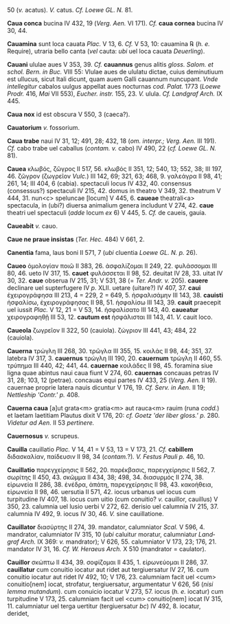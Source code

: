 50 (*v.* acatus). *V.* catus. *Cf. Loewe GL. N.* 81.

**Caua conca** bucina IV 432, 19 (*Verg. Aen.* VI 171). *Cf.* **caua
cornea** bucina IV 30, 44.

**Cauamina** sunt loca cauata *Plac.* V 13, 6. *Cf.* V 53, 10: cauamina
℞ (*h. e.* Require), utraria bello canta (*vel* cauta: *ubi* uel loca
cauata *Deuerling*).

**Cauani** ululae aues V 353, 39. *Cf.* **cauannus** genus alitis
*gloss. Salom. et schol. Bern. in Buc.* VIII 55: Vlulae aues de ululatu
dictae, cuius deminutiuum est ullucus, sicut Itali dicunt, quam auem
Galli cauannum nuncupant. *Vnde intellegitur* cabalos uulgus appellat
aues nocturnas *cod. Palat.* 1773 (*Loewe Prodr.* 416, *Mai* VII 553),
*Eucher. instr.* 155, 23. *V.* ulula. *Cf. Landgraf Arch.* IX 445.

**Caua nox** id est obscura V 550, 3 (caeca?).

**Cauatorium** *v.* fossorium.

**Caua trabe** naui IV 31, 12; 491, 28; 432, 18 (*om. interpr.; Verg.
Aen.* III 191). *Cf.* cabo trabe uel caballus (*contam. v.* cabo) IV
490, 22 (*cf. Loewe GL. N.* 81).

**Cauea** κλωβός, ζῶγρος II 517, 56. κλωβός II 351, 12; 540, 13; 552,
38; III 197, 46. ζῶγρον (ζωγρεῖον *Vulc.*) III 142, 69; 321, 63; 468, 9.
γαλεάγρα II 98, 41; 261, 14; III 404, 6 (cabia). spectaculi locus IV
432, 40. consensus (consessus?) spectaculi IV 215, 42. domus in theatro
V 349, 32. theatrum V 444, 31. nun\<c\> speluncae [locum] V 445, 6.
**caueae** theatrali\<a\> spectacula, in (ubi?) diuersa animalium genera
includunt V 274, 42. **caue** theatri uel spectaculi (*adde* locum *ex*
6) V 445, 5. *Cf.* de caueis, gauia.

**Caueabit** *v.* cauo.

**Caue ne praue insistas** (*Ter. Hec.* 484) V 661, 2.

**Canentia** fama, laus boni II 571, 7 (*ubi* cluentia *Loewe GL. N. p.*
26).

**Caueo** ὁμολογίαν ποιῶ II 383, 26. ἀσφαλίζομαι II 249, 22. φυλάσσομαι
III 80, 46. ueto IV 317, 15. **cauet** φυλάσσεται II 98, 52. deuitat IV
28, 33. uitat IV 30, 32. **caue** obserua IV 215, 31; V 531, 38 (=
*Ter. Andr. v.* 205). **cauere** declinare uel supterfugere IV *p.*
XLII. uetare (uitare?) IV 407, 37. **caui** ἐχειρογράφησα III 213, 4 =
229, 2 = 649, 5. ἠσφαλισάμην III 143, 38. **cauisti** ἠσφαλίσω,
ἐχειρογράφησας II 98, 51. ἠσφαλίσω III 143, 39. **cauit** praecepit uel
iussit *Plac.* V 12, 21 = V 53, 14. ἠσφαλίσατο III 143, 40. **caueatur**
χειρογραφηθῇ III 53, 12. **cautum est** ἠσφάλισται III 143, 41. *V.*
cauit loco.

**Caueola** ζωγρεῖον II 322, 50 (cauiola). ζώγριον III 441, 43; 484, 22
(cauiola).

**Cauerna** τρώγλη III 268, 30. τρῶγλα III 355, 15. κοιλάς II 98, 44;
351, 37. latebra IV 317, 3. **cauernus** τρώγλη III 190, 20.
**cauernum** τρώγλη II 460, 55. τρύπημα III 440, 42; 441, 44.
**cauernae** κοιλάδες II 98, 45. foramina siue ligna quae abintus naui
caua fiunt V 274, 60. **cauernas** concauas petras IV 31, 28; 103, 12
(petrae). concauas equi partes IV 433, 25 (*Verg. Aen.* II 19).
cauernae proprie latera nauis dicuntur V 176, 19. *Cf. Serv. in Aen.* II
19; *Nettleship 'Contr.' p.* 408.

**Cauerna caua** [a]ut grata\<m\> gratia\<m\> aut rauca\<m\> rauim
(runa *codd.*) et laetam laetitiam Plautus dixit V 176, 20: *cf. Goetz
'der liber gloss.' p.* 280. *Videtur ad Aen.* II 53 *pertinere.*

**Cauernosus** *v.* scrupeus.

**Cauilla** cauillatio *Plac.* V 14, 41 = V 53, 13 = V 173, 21. *Cf.*
**cabillem** διδασκαλίαν, παίδευσιν II 98, 34 (*con­tam.*?)*. V. Festus
Pauli p.* 46, 10.

**Cauillatio** παρεγχείρησις II 562, 20. παρέκβασις, παρεγχείρησις II
562, 7. σωρίτης II 450, 43. σκῶμμα II 434, 38; 498, 34. διασυρμός II
274, 38. εἰρωνεία II 286, 38. ἐνέδρα, ἀπάτη, παρεγχείρησις II 98, 43.
κακοήθεια, εἰρωνεία II 98, 46. uersutia II 571, 42. iocus urbanus uel
iocus cum turpitudine IV 407, 18. iocus cum uitio (cum conuitio? *v.*
cauillor, cauillus) V 350, 23. calumnia uel lusio uerbi V 272, 62.
derisio uel calumnia IV 215, 37. calumnia IV 492, 9. iocus IV 30, 46.
*V.* sine cauillatione.

**Cauillator** διασύρτης II 274, 39. man­dator, calumniator *Scal.* V
596, 4. mandrator, calumniator IV 315, 10 (*ubi* caluitur moratur,
calumniatur *Land­graf Arch.* IX 369: *v.* mandrator); V 626, 55.
calumniator V 173, 23; 176, 21. mandator IV 31, 16. *Cf. W. Heraeus
Arch.* X 510 (mandrator = caulator).

**Cauillor** σκώπτω II 434, 39. σοφίζομαι II 435, 1. εἰρωνεύομαι II 286,
37. **cauillatur** cum conuitio iocatur aut ridet aut tergiuersatur IV
27, 16. cum conuitio iocatur aut ridet IV 492, 10; V 176, 23. calumniam
facit uel \<cum\> conuitio[nem] iocat, strofatur, tergiuersatur,
argumentatur V 626, 56 (*nisi lemma mutandum*). cum conuicio iocatur V
273, 57. iocus (*h. e.* iocatur) cum turpitudine V 173, 25. calumniam
facit uel \<cum\> conuitio[nem] iocat IV 315, 11. calumniatur uel
terga uertitur (tergiuersatur *bc*) IV 492, 8. iocatur, deridet,
